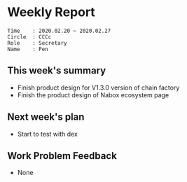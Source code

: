 # Weekly Report 
```
Time    : 2020.02.20 ~ 2020.02.27
Circle	: CCCc
Role    : Secretary
Name    : Pen
```
## This week's summary

- Finish product design for V1.3.0 version of chain factory
- Finish the product design of  Nabox ecosystem page

## Next week's plan
- Start to test with dex 

## Work Problem Feedback

- None

